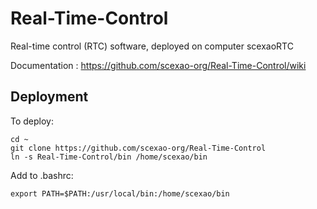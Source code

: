 
# Real-Time-Control

Real-time control (RTC) software, deployed on computer scexaoRTC

Documentation : https://github.com/scexao-org/Real-Time-Control/wiki

## Deployment

To deploy:

    cd ~
    git clone https://github.com/scexao-org/Real-Time-Control
    ln -s Real-Time-Control/bin /home/scexao/bin
    
Add to .bashrc:

    export PATH=$PATH:/usr/local/bin:/home/scexao/bin
